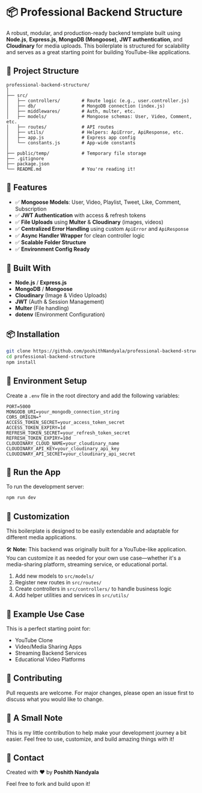 # 📦 Professional Backend Structure

A robust, modular, and production-ready backend template built using **Node.js**, **Express.js**, **MongoDB (Mongoose)**, **JWT authentication**, and **Cloudinary** for media uploads. This boilerplate is structured for scalability and serves as a great starting point for building YouTube-like applications.

## 📁 Project Structure

```
professional-backend-structure/
│
├── src/
│   ├── controllers/        # Route logic (e.g., user.controller.js)
│   ├── db/                 # MongoDB connection (index.js)
│   ├── middlewares/        # Auth, multer, etc.
│   ├── models/             # Mongoose schemas: User, Video, Comment, etc.
│   ├── routes/             # API routes
│   ├── utils/              # Helpers: ApiError, ApiResponse, etc.
│   ├── app.js              # Express app config
│   └── constants.js        # App-wide constants
│
├── public/temp/            # Temporary file storage
├── .gitignore
├── package.json
└── README.md               # You're reading it!
```

## 🚀 Features

* ✅ **Mongoose Models**: User, Video, Playlist, Tweet, Like, Comment, Subscription
* ✅ **JWT Authentication** with access & refresh tokens
* ✅ **File Uploads** using **Multer** & **Cloudinary** (images, videos)
* ✅ **Centralized Error Handling** using custom `ApiError` and `ApiResponse`
* ✅ **Async Handler Wrapper** for clean controller logic
* ✅ **Scalable Folder Structure**
* ✅ **Environment Config Ready**

## 🧱 Built With

* **Node.js** / **Express.js**
* **MongoDB** / **Mongoose**
* **Cloudinary** (Image & Video Uploads)
* **JWT** (Auth & Session Management)
* **Multer** (File handling)
* **dotenv** (Environment Configuration)

## 📦 Installation

```bash
git clone https://github.com/poshithNandyala/professional-backend-structure.git
cd professional-backend-structure
npm install
```

## 🔐 Environment Setup

Create a `.env` file in the root directory and add the following variables:

```env
PORT=5000
MONGODB_URI=your_mongodb_connection_string
CORS_ORIGIN=*
ACCESS_TOKEN_SECRET=your_access_token_secret
ACCESS_TOKEN_EXPIRY=1d
REFRESH_TOKEN_SECRET=your_refresh_token_secret
REFRESH_TOKEN_EXPIRY=10d
CLOUDINARY_CLOUD_NAME=your_cloudinary_name
CLOUDINARY_API_KEY=your_cloudinary_api_key
CLOUDINARY_API_SECRET=your_cloudinary_api_secret
```

## 🧪 Run the App

To run the development server:

```bash
npm run dev
```

## 🧩 Customization

This boilerplate is designed to be easily extendable and adaptable for different media applications.

🛠️ **Note:** This backend was originally built for a YouTube-like application. You can customize it as needed for your own use case—whether it's a media-sharing platform, streaming service, or educational portal.

1. Add new models to `src/models/`
2. Register new routes in `src/routes/`
3. Create controllers in `src/controllers/` to handle business logic
4. Add helper utilities and services in `src/utils/`


## 📸 Example Use Case

This is a perfect starting point for:

* YouTube Clone
* Video/Media Sharing Apps
* Streaming Backend Services
* Educational Video Platforms

## 🤝 Contributing

Pull requests are welcome. For major changes, please open an issue first to discuss what you would like to change.

## 🙌 A Small Note

This is my little contribution to help make your development journey a bit easier. Feel free to use, customize, and build amazing things with it!

## 💬 Contact

Created with ❤️ by **Poshith Nandyala**

Feel free to fork and build upon it!
